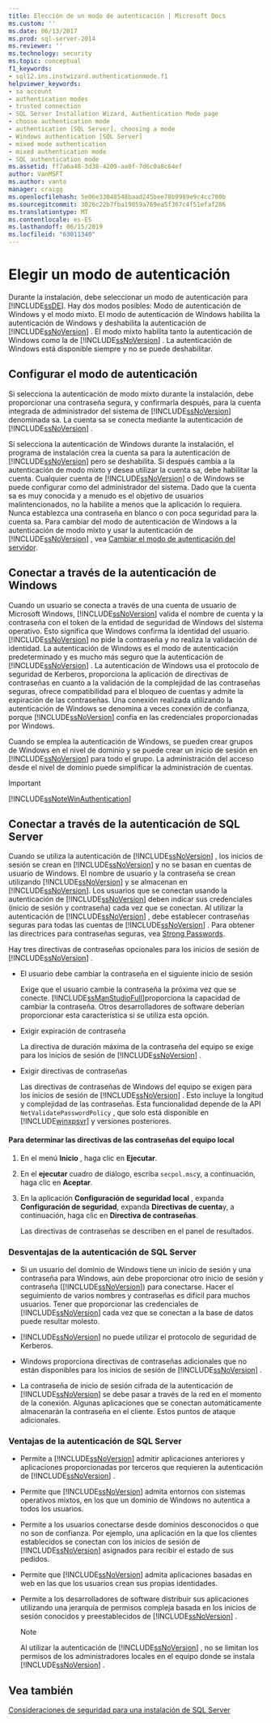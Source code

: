 ```yaml
---
title: Elección de un modo de autenticación | Microsoft Docs
ms.custom: ''
ms.date: 06/13/2017
ms.prod: sql-server-2014
ms.reviewer: ''
ms.technology: security
ms.topic: conceptual
f1_keywords:
- sql12.ins.instwizard.authenticationmode.f1
helpviewer_keywords:
- sa account
- authentication modes
- trusted connection
- SQL Server Installation Wizard, Authentication Mode page
- choose authentication mode
- authentication [SQL Server], choosing a mode
- Windows authentication [SQL Server]
- mixed mode authentication
- mixed authentication mode
- SQL authentication mode
ms.assetid: ff7a6a48-3d38-4209-aa0f-7d6c0a8c64ef
author: VanMSFT
ms.author: vanto
manager: craigg
ms.openlocfilehash: 5e06e33048548baad245bee78b9989e9c4cc700b
ms.sourcegitcommit: 3026c22b7fba19059a769ea5f367c4f51efaf286
ms.translationtype: MT
ms.contentlocale: es-ES
ms.lasthandoff: 06/15/2019
ms.locfileid: "63011340"
---
```

# <a name="choose-an-authentication-mode"></a>Elegir un modo de autenticación
  Durante la instalación, debe seleccionar un modo de autenticación para [!INCLUDE[ssDE](../../includes/ssde-md.md)]. Hay dos modos posibles: Modo de autenticación de Windows y el modo mixto. El modo de autenticación de Windows habilita la autenticación de Windows y deshabilita la autenticación de [!INCLUDE[ssNoVersion](../../includes/ssnoversion-md.md)] . El modo mixto habilita tanto la autenticación de Windows como la de [!INCLUDE[ssNoVersion](../../includes/ssnoversion-md.md)] . La autenticación de Windows está disponible siempre y no se puede deshabilitar.  
  
## <a name="configuring-the-authentication-mode"></a>Configurar el modo de autenticación  
 Si selecciona la autenticación de modo mixto durante la instalación, debe proporcionar una contraseña segura, y confirmarla después, para la cuenta integrada de administrador del sistema de [!INCLUDE[ssNoVersion](../../includes/ssnoversion-md.md)] denominada sa. La cuenta sa se conecta mediante la autenticación de [!INCLUDE[ssNoVersion](../../includes/ssnoversion-md.md)] .  
  
 Si selecciona la autenticación de Windows durante la instalación, el programa de instalación crea la cuenta sa para la autenticación de [!INCLUDE[ssNoVersion](../../includes/ssnoversion-md.md)] pero se deshabilita. Si después cambia a la autenticación de modo mixto y desea utilizar la cuenta sa, debe habilitar la cuenta. Cualquier cuenta de [!INCLUDE[ssNoVersion](../../includes/ssnoversion-md.md)] o de Windows se puede configurar como del administrador del sistema. Dado que la cuenta sa es muy conocida y a menudo es el objetivo de usuarios malintencionados, no la habilite a menos que la aplicación lo requiera. Nunca establezca una contraseña en blanco o con poca seguridad para la cuenta sa. Para cambiar del modo de autenticación de Windows a la autenticación de modo mixto y usar la autenticación de [!INCLUDE[ssNoVersion](../../includes/ssnoversion-md.md)] , vea [Cambiar el modo de autenticación del servidor](../../database-engine/configure-windows/change-server-authentication-mode.md).  
  
## <a name="connecting-through-windows-authentication"></a>Conectar a través de la autenticación de Windows  
 Cuando un usuario se conecta a través de una cuenta de usuario de Microsoft Windows, [!INCLUDE[ssNoVersion](../../includes/ssnoversion-md.md)] valida el nombre de cuenta y la contraseña con el token de la entidad de seguridad de Windows del sistema operativo. Esto significa que Windows confirma la identidad del usuario. [!INCLUDE[ssNoVersion](../../includes/ssnoversion-md.md)] no pide la contraseña y no realiza la validación de identidad. La autenticación de Windows es el modo de autenticación predeterminado y es mucho más seguro que la autenticación de [!INCLUDE[ssNoVersion](../../includes/ssnoversion-md.md)] . La autenticación de Windows usa el protocolo de seguridad de Kerberos, proporciona la aplicación de directivas de contraseñas en cuanto a la validación de la complejidad de las contraseñas seguras, ofrece compatibilidad para el bloqueo de cuentas y admite la expiración de las contraseñas. Una conexión realizada utilizando la autenticación de Windows se denomina a veces conexión de confianza, porque [!INCLUDE[ssNoVersion](../../includes/ssnoversion-md.md)] confía en las credenciales proporcionadas por Windows.  
  
 Cuando se emplea la autenticación de Windows, se pueden crear grupos de Windows en el nivel de dominio y se puede crear un inicio de sesión en [!INCLUDE[ssNoVersion](../../includes/ssnoversion-md.md)] para todo el grupo. La administración del acceso desde el nivel de dominio puede simplificar la administración de cuentas.  
  
> [!IMPORTANT]  
>  [!INCLUDE[ssNoteWinAuthentication](../../includes/ssnotewinauthentication-md.md)]  
  
## <a name="connecting-through-sql-server-authentication"></a>Conectar a través de la autenticación de SQL Server  
 Cuando se utiliza la autenticación de [!INCLUDE[ssNoVersion](../../includes/ssnoversion-md.md)] , los inicios de sesión se crean en [!INCLUDE[ssNoVersion](../../includes/ssnoversion-md.md)] y no se basan en cuentas de usuario de Windows. El nombre de usuario y la contraseña se crean utilizando [!INCLUDE[ssNoVersion](../../includes/ssnoversion-md.md)] y se almacenan en [!INCLUDE[ssNoVersion](../../includes/ssnoversion-md.md)]. Los usuarios que se conectan usando la autenticación de [!INCLUDE[ssNoVersion](../../includes/ssnoversion-md.md)] deben indicar sus credenciales (inicio de sesión y contraseña) cada vez que se conectan. Al utilizar la autenticación de [!INCLUDE[ssNoVersion](../../includes/ssnoversion-md.md)] , debe establecer contraseñas seguras para todas las cuentas de [!INCLUDE[ssNoVersion](../../includes/ssnoversion-md.md)] . Para obtener las directrices para contraseñas seguras, vea [Strong Passwords](strong-passwords.md).  
  
 Hay tres directivas de contraseñas opcionales para los inicios de sesión de [!INCLUDE[ssNoVersion](../../includes/ssnoversion-md.md)] .  
  
-   El usuario debe cambiar la contraseña en el siguiente inicio de sesión  
  
     Exige que el usuario cambie la contraseña la próxima vez que se conecte. [!INCLUDE[ssManStudioFull](../../includes/ssmanstudiofull-md.md)]proporciona la capacidad de cambiar la contraseña. Otros desarrolladores de software deberían proporcionar esta característica si se utiliza esta opción.  
  
-   Exigir expiración de contraseña  
  
     La directiva de duración máxima de la contraseña del equipo se exige para los inicios de sesión de [!INCLUDE[ssNoVersion](../../includes/ssnoversion-md.md)] .  
  
-   Exigir directivas de contraseñas  
  
     Las directivas de contraseñas de Windows del equipo se exigen para los inicios de sesión de [!INCLUDE[ssNoVersion](../../includes/ssnoversion-md.md)] . Esto incluye la longitud y complejidad de las contraseñas. Esta funcionalidad depende de la API `NetValidatePasswordPolicy` , que solo está disponible en [!INCLUDE[winxpsvr](../../includes/winxpsvr-md.md)] y versiones posteriores.  
  
#### <a name="to-determine-the-password-policies-of-the-local-computer"></a>Para determinar las directivas de las contraseñas del equipo local  
  
1.  En el menú **Inicio** , haga clic en **Ejecutar**.  
  
2.  En el **ejecutar** cuadro de diálogo, escriba `secpol.msc`y, a continuación, haga clic en **Aceptar**.  
  
3.  En la aplicación **Configuración de seguridad local** , expanda **Configuración de seguridad**, expanda **Directivas de cuenta**y, a continuación, haga clic en **Directiva de contraseñas**.  
  
     Las directivas de contraseñas se describen en el panel de resultados.  
  
### <a name="disadvantages-of-sql-server-authentication"></a>Desventajas de la autenticación de SQL Server  
  
-   Si un usuario del dominio de Windows tiene un inicio de sesión y una contraseña para Windows, aún debe proporcionar otro inicio de sesión y contraseña ([!INCLUDE[ssNoVersion](../../includes/ssnoversion-md.md)]) para conectarse. Hacer el seguimiento de varios nombres y contraseñas es difícil para muchos usuarios. Tener que proporcionar las credenciales de [!INCLUDE[ssNoVersion](../../includes/ssnoversion-md.md)] cada vez que se conectan a la base de datos puede resultar molesto.  
  
-   [!INCLUDE[ssNoVersion](../../includes/ssnoversion-md.md)] no puede utilizar el protocolo de seguridad de Kerberos.  
  
-   Windows proporciona directivas de contraseñas adicionales que no están disponibles para los inicios de sesión de [!INCLUDE[ssNoVersion](../../includes/ssnoversion-md.md)] .  
  
-   La contraseña de inicio de sesión cifrada de la autenticación de [!INCLUDE[ssNoVersion](../../includes/ssnoversion-md.md)] se debe pasar a través de la red en el momento de la conexión. Algunas aplicaciones que se conectan automáticamente almacenarán la contraseña en el cliente. Estos puntos de ataque adicionales.  
  
### <a name="advantages-of-sql-server-authentication"></a>Ventajas de la autenticación de SQL Server  
  
-   Permite a [!INCLUDE[ssNoVersion](../../includes/ssnoversion-md.md)] admitir aplicaciones anteriores y aplicaciones proporcionadas por terceros que requieren la autenticación de [!INCLUDE[ssNoVersion](../../includes/ssnoversion-md.md)] .  
  
-   Permite que [!INCLUDE[ssNoVersion](../../includes/ssnoversion-md.md)] admita entornos con sistemas operativos mixtos, en los que un dominio de Windows no autentica a todos los usuarios.  
  
-   Permite a los usuarios conectarse desde dominios desconocidos o que no son de confianza. Por ejemplo, una aplicación en la que los clientes establecidos se conectan con los inicios de sesión de [!INCLUDE[ssNoVersion](../../includes/ssnoversion-md.md)] asignados para recibir el estado de sus pedidos.  
  
-   Permite que [!INCLUDE[ssNoVersion](../../includes/ssnoversion-md.md)] admita aplicaciones basadas en web en las que los usuarios crean sus propias identidades.  
  
-   Permite a los desarrolladores de software distribuir sus aplicaciones utilizando una jerarquía de permisos compleja basada en los inicios de sesión conocidos y preestablecidos de [!INCLUDE[ssNoVersion](../../includes/ssnoversion-md.md)] .  
  
    > [!NOTE]  
    >  Al utilizar la autenticación de [!INCLUDE[ssNoVersion](../../includes/ssnoversion-md.md)] , no se limitan los permisos de los administradores locales en el equipo donde se instala [!INCLUDE[ssNoVersion](../../includes/ssnoversion-md.md)] .  
  
## <a name="see-also"></a>Vea también  
 [Consideraciones de seguridad para una instalación de SQL Server](../../sql-server/install/security-considerations-for-a-sql-server-installation.md)  
  
  
